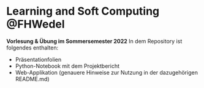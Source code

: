 # Learning and Soft Computing @FHWedel
**Vorlesung & Übung im Sommersemester 2022**
In dem Repository ist folgendes enthalten:
- Präsentationfolien
- Python-Notebook mit dem Projektbericht
- Web-Applikation (genauere Hinweise zur Nutzung in der dazugehörigen README.md)
